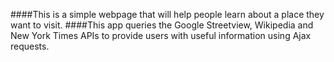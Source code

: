 ####This is a simple webpage that will help people learn about a place they want to visit. 
####This app queries the Google Streetview, Wikipedia and New York Times APIs to provide users with useful information using Ajax requests. 